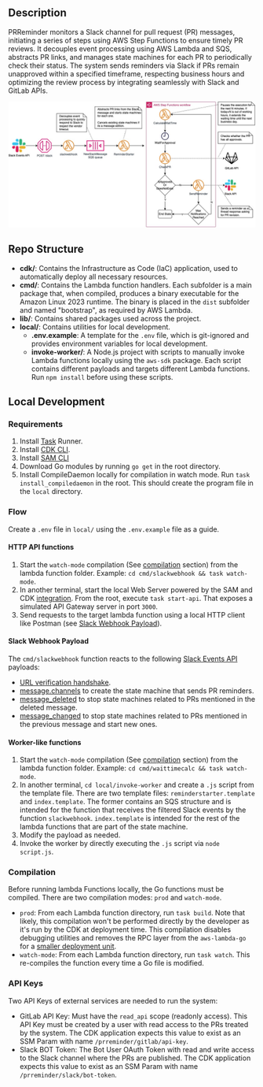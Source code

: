 ## Description

PRReminder monitors a Slack channel for pull request (PR) messages, initiating a series of steps using AWS Step Functions to ensure timely PR reviews. It decouples event processing using AWS Lambda and SQS, abstracts PR links, and manages state machines for each PR to periodically check their status. The system sends reminders via Slack if PRs remain unapproved within a specified timeframe, respecting business hours and optimizing the review process by integrating seamlessly with Slack and GitLab APIs.

![Architecture](.doc/design.jpg)

## Repo Structure

- **cdk/**: Contains the Infrastructure as Code (IaC) application, used to automatically deploy all necessary resources.
- **cmd/**: Contains the Lambda function handlers. Each subfolder is a main package that, when compiled, produces a binary executable for the Amazon Linux 2023 runtime. The binary is placed in the `dist` subfolder and named "bootstrap", as required by AWS Lambda.
- **lib/**: Contains shared packages used across the project.
- **local/**: Contains utilities for local development.
  - **.env.example**: A template for the `.env` file, which is git-ignored and provides environment variables for local development.
  - **invoke-worker/**: A Node.js project with scripts to manually invoke Lambda functions locally using the `aws-sdk` package. Each script contains different payloads and targets different Lambda functions. Run `npm install` before using these scripts.

## Local Development

### Requirements

1. Install [Task](https://taskfile.dev/) Runner.
2. Install [CDK CLI](https://docs.aws.amazon.com/cdk/v2/guide/cli.html).
3. Install [SAM CLI](https://docs.aws.amazon.com/serverless-application-model/latest/developerguide/install-sam-cli.html)
4. Download Go modules by running `go get` in the root directory.
5. Install CompileDaemon locally for compilation in watch mode. Run `task install_compiledaemon` in the root. This should create the program file in the `local` directory.

### Flow

Create a `.env` file in `local/` using the `.env.example` file as a guide.

#### HTTP API functions

1. Start the `watch-mode` compilation (See [compilation](#compilation) section) from the lambda function folder. Example: `cd cmd/slackwebhook && task watch-mode`.
2. In another terminal, start the local Web Server powered by the SAM and CDK [integration](https://docs.aws.amazon.com/serverless-application-model/latest/developerguide/serverless-cdk-testing.html). From the root, execute `task start-api`. That exposes a simulated API Gateway server in port `3000`.
3. Send requests to the target lambda function using a local HTTP client like Postman (see [Slack Webhook Payload](#slack-webhook-payload)).

#### Slack Webhook Payload

The `cmd/slackwebhook` function reacts to the following [Slack Events API](https://api.slack.com/apis/events-api) payloads:

- [URL verification handshake](https://api.slack.com/apis/events-api#handshake).
- [message.channels](https://api.slack.com/events/message.channels) to create the state machine that sends PR reminders.
- [message_deleted](https://api.slack.com/events/message/message_deleted) to stop state machines related to PRs mentioned in the deleted message.
- [message_changed](https://api.slack.com/events/message/message_changed) to stop state machines related to PRs mentioned in the previous message and start new ones.

#### Worker-like functions

1. Start the `watch-mode` compilation (See [compilation](#compilation) section) from the lambda function folder. Example: `cd cmd/waittimecalc && task watch-mode`.
2. In another terminal, `cd local/invoke-worker` and create a `.js` script from the template file. There are two template files: `reminderstarter.template` and `index.template`. The former contains an SQS structure and is intended for the function that receives the filtered Slack events by the function `slackwebhook`. `index.template` is intended for the rest of the lambda functions that are part of the state machine.
3. Modify the payload as needed.
4. Invoke the worker by directly executing the `.js` script via `node script.js`.

### Compilation

Before running lambda Functions locally, the Go functions must be compiled. There are two compilation modes: `prod` and `watch-mode`.

- `prod`: From each Lambda function directory, run `task build`. Note that likely, this compilation won't be performed directly by the developer as it's run by the CDK at deployment time. This compilation disables debugging utilities and removes the RPC layer from the `aws-lambda-go` for a [smaller deployment unit](https://aws.amazon.com/blogs/compute/migrating-aws-lambda-functions-from-the-go1-x-runtime-to-the-custom-runtime-on-amazon-linux-2/).
- `watch-mode`: From each Lambda function directory, run `task watch`. This re-compiles the function every time a Go file is modified.

### API Keys

Two API Keys of external services are needed to run the system:

- GitLab API Key: Must have the `read_api` scope (readonly access). This API Key must be created by a user with read access to the PRs treated by the system. The CDK application expects this value to exist as an SSM Param with name `/prreminder/gitlab/api-key`.
- Slack BOT Token: The Bot User OAuth Token with read and write access to the Slack channel where the PRs are published. The CDK application expects this value to exist as an SSM Param with name `/prreminder/slack/bot-token`.
